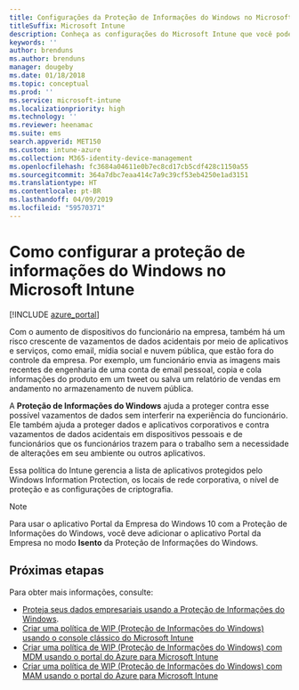 ```yaml
---
title: Configurações da Proteção de Informações do Windows no Microsoft Intune
titleSuffix: Microsoft Intune
description: Conheça as configurações do Microsoft Intune que você pode usar para gerenciar a Proteção de Informações do Windows.
keywords: ''
author: brenduns
ms.author: brenduns
manager: dougeby
ms.date: 01/18/2018
ms.topic: conceptual
ms.prod: ''
ms.service: microsoft-intune
ms.localizationpriority: high
ms.technology: ''
ms.reviewer: heenamac
ms.suite: ems
search.appverid: MET150
ms.custom: intune-azure
ms.collection: M365-identity-device-management
ms.openlocfilehash: fc3684a04611e0b7ec8cd17cb5cdf428c1150a55
ms.sourcegitcommit: 364a7dbc7eaa414c7a9c39cf53eb4250e1ad3151
ms.translationtype: HT
ms.contentlocale: pt-BR
ms.lasthandoff: 04/09/2019
ms.locfileid: "59570371"
---
```

# <a name="how-to-configure-windows-information-protection-in-microsoft-intune"></a>Como configurar a proteção de informações do Windows no Microsoft Intune

[!INCLUDE [azure_portal](./includes/azure_portal.md)]

Com o aumento de dispositivos do funcionário na empresa, também há um risco crescente de vazamentos de dados acidentais por meio de aplicativos e serviços, como email, mídia social e nuvem pública, que estão fora do controle da empresa. Por exemplo, um funcionário envia as imagens mais recentes de engenharia de uma conta de email pessoal, copia e cola informações do produto em um tweet ou salva um relatório de vendas em andamento no armazenamento de nuvem pública.

A **Proteção de Informações do Windows** ajuda a proteger contra esse possível vazamentos de dados sem interferir na experiência do funcionário. Ele também ajuda a proteger dados e aplicativos corporativos e contra vazamentos de dados acidentais em dispositivos pessoais e de funcionários que os funcionários trazem para o trabalho sem a necessidade de alterações em seu ambiente ou outros aplicativos.

Essa política do Intune gerencia a lista de aplicativos protegidos pelo Windows Information Protection, os locais de rede corporativa, o nível de proteção e as configurações de criptografia.

>[!NOTE]
> Para usar o aplicativo Portal da Empresa do Windows 10 com a Proteção de Informações do Windows, você deve adicionar o aplicativo Portal da Empresa no modo **Isento** da Proteção de Informações do Windows. 

## <a name="next-steps"></a>Próximas etapas
Para obter mais informações, consulte:
-  [Proteja seus dados empresariais usando a Proteção de Informações do Windows](https://technet.microsoft.com/itpro/windows/keep-secure/protect-enterprise-data-using-wip).
- [Criar uma política de WIP (Proteção de Informações do Windows) usando o console clássico do Microsoft Intune](https://docs.microsoft.com/windows/threat-protection/windows-information-protection/create-wip-policy-using-intune)
- [Criar uma política de WIP (Proteção de Informações do Windows) com MDM usando o portal do Azure para Microsoft Intune](https://docs.microsoft.com/windows/threat-protection/windows-information-protection/create-wip-policy-using-intune-azure)
- [Criar uma política de WIP (Proteção de Informações do Windows) com MAM usando o portal do Azure para Microsoft Intune](https://docs.microsoft.com/windows/threat-protection/windows-information-protection/create-wip-policy-using-mam-intune-azure)

